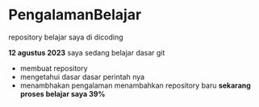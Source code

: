 # PengalamanBelajar
repository belajar saya di dicoding

**12 agustus 2023**
saya sedang belajar dasar git
- membuat repository
- mengetahui dasar dasar perintah nya
- menambhakan pengalaman menambahkan repository baru
**sekarang proses belajar saya 39%**

